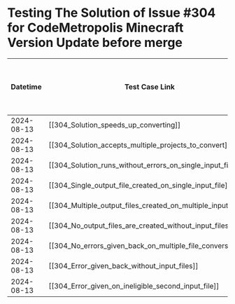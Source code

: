 # Testing The Solution of Issue #304 for CodeMetropolis Minecraft Version Update before merge

| Datetime   | Test Case Link                                                | Tester            | Passed/Failed | Links to issues (if a bug is found) | Consequences (if the test case needs to be fixed) |
| ---------- | ------------------------------------------------------------- | ----------------- | ------------- | ----------------------------------- | ------------------------------------------------- |
| 2024-08-13 | [[304_Solution_speeds_up_converting]]                         | Búcsú Áron | Failed        |                                     |                                                   |
| 2024-08-13 | [[304_Solution_accepts_multiple_projects_to_convert]]         | Búcsú Áron | Failed        |                                     |                                                   |
| 2024-08-13 | [[304_Solution_runs_without_errors_on_single_input_file]]     | Búcsú Áron | Failed        |                                     |                                                   |
| 2024-08-13 | [[304_Single_output_file_created_on_single_input_file]]       | Búcsú Áron | Failed        |                                     |                                                   |
| 2024-08-13 | [[304_Multiple_output_files_created_on_multiple_input_files]] | Búcsú Áron | Failed        |                                     |                                                   |
| 2024-08-13 | [[304_No_output_files_are_created_without_input_files]]       | Búcsú Áron | Failed        |                                     |                                                   |
| 2024-08-13 | [[304_No_errors_given_back_on_multiple_file_conversion]]      | Búcsú Áron | Failed        |                                     |                                                   |
| 2024-08-13 | [[304_Error_given_back_without_input_files]]                  | Búcsú Áron | Failed        |                                     |                                                   |
| 2024-08-13 | [[304_Error_given_on_ineligible_second_input_file]]           | Búcsú Áron | Failed        |                                     |                                                   |

